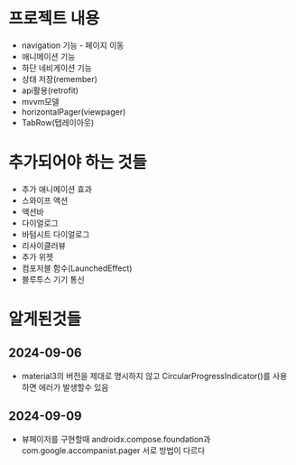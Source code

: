 

# 프로젝트 내용
 - navigation 기능 - 페이지 이동
 - 애니메이션 기능
 - 하단 네비게이션 기능
 - 상태 저장(remember) 
 - api활용(retrofit)
 - mvvm모델
 - horizontalPager(viewpager)
 - TabRow(탭레이아웃)

# 추가되어야 하는 것들
 - 추가 애니메이션 효과
 - 스와이프 액션
 - 액션바
 - 다이얼로그
 - 바텀시트 다이얼로그
 - 리사이클러뷰
 - 추가 위젯
 - 컴포저블 함수(LaunchedEffect)
 - 블루투스 기기 통신


# 알게된것들

## 2024-09-06
 - material3의 버전을 제대로 명시하지 않고 CircularProgressIndicator()를 사용하면 에러가 발생할수 있음

## 2024-09-09
 - 뷰페이저를 구현할때 androidx.compose.foundation과 com.google.accompanist.pager 서로 방법이 다르다
